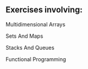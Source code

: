 <h2>Exercises involving:</h2>
<p>Multidimensional Arrays</p>
<p>Sets And Maps</p>
<p>Stacks And Queues</p>
<p>Functional Programming</p>
